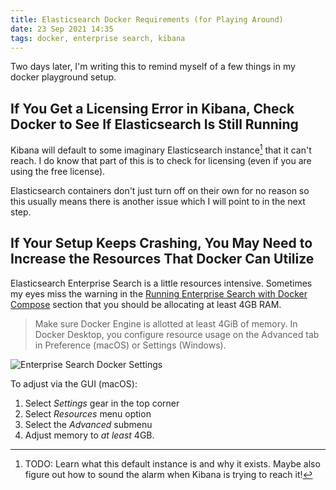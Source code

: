 ```yaml
---
title: Elasticsearch Docker Requirements (for Playing Around)
date: 23 Sep 2021 14:35
tags: docker, enterprise search, kibana
---
```


Two days later, I'm writing this to remind myself of a few things in my docker playground setup.

## If You Get a Licensing Error in Kibana, Check Docker to See If Elasticsearch Is Still Running

Kibana will default to some imaginary Elasticsearch instance[^1] that it can't reach. I do know that part of this is to check for licensing (even if you are using the free license).

Elasticsearch containers don't just turn off on their own for no reason so this usually means there is another issue which I will point to in the next step.

## If Your Setup Keeps Crashing, You May Need to Increase the Resources That Docker Can Utilize

Elasticsearch Enterprise Search is a little resources intensive. Sometimes my eyes miss the warning in the [Running Enterprise Search with Docker Compose](https://www.elastic.co/guide/en/enterprise-search/current/docker.html#docker-compose-example) section that you should be allocating at least 4GB RAM.

> Make sure Docker Engine is allotted at least 4GiB of memory. In Docker Desktop, you configure resource usage on the Advanced tab in Preference (macOS) or Settings (Windows).

![Enterprise Search Docker Settings](https://kjaymiller.s3-us-west-2.amazonaws.com/images/docker-ent-search-settings-resources.png)

To adjust via the GUI (macOS):

1. Select _Settings_ gear in the top corner
2. Select _Resources_ menu option
3. Select the _Advanced_ submenu
4. Adjust memory to _at least_ 4GB.

[^1]: TODO: Learn what this default instance is and why it exists. Maybe also figure out how to sound the alarm when Kibana is trying to reach it!
